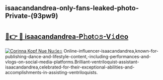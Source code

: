 ## isaacandandrea-only-fans​-leaked-photo​-Private-(93pw9)


# <h2><a href="https://mediaupload.pro?title=isaacandandrea&ref=git">🔗👉 🔴 isaacandandrea-P𝚑ot𝚘𝚜-V𝚒d𝚎o</a></h2>

[![Corinna Kopf Nue Nu𝚍e𝚜](https://i.imgur.com/0qMVB7G.gif)](https://mediaupload.pro?title=isaacandandrea&ref=git)
Online-influencer-isaacandandrea,known-for-publishing-dance-and-lifestyle-content,-including-performances-and-vlogs-on-social-media-platforms.Brilliant-ventriloquist-assistant-isaacandandrea,celebrated-for-their-exceptional-abilities-and-accomplishments-in-assisting-ventriloquists.  